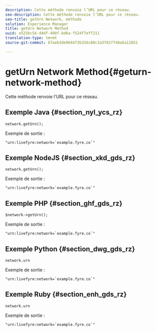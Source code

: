 ```yaml
---
description: Cette méthode renvoie l’URL pour ce réseau.
seo-description: Cette méthode renvoie l’URL pour ce réseau.
seo-title: getUrn Network, méthode
solution: Experience Manager
title: getUrn Network Method
uuid: e525bc54-d4df-490f-bd6a-f524f7eff211
translation-type: tm+mt
source-git-commit: 67aeb3de964473b326c88c3a3f81ff48a6a12652

---
```



# getUrn Network Method{#geturn-network-method}

Cette méthode renvoie l’URL pour ce réseau.

## Exemple Java {#section_nyl_ycs_rz}

```
network.getUrn(); 
```

Exemple de sortie :

```
"urn:livefyre:network=`example.fyre.co`" 
```

## Exemple NodeJS {#section_xkd_gds_rz}

```
network.getUrn(); 
```

Exemple de sortie :

```
"urn:livefyre:network=`example.fyre.co`" 
```

## Exemple PHP {#section_ghf_gds_rz}

```
$network->getUrn(); 
```

Exemple de sortie :

```
"urn:livefyre:network=`example.fyre.co`" 
```

## Exemple Python {#section_dwg_gds_rz}

```
network.urn 
```

Exemple de sortie :

```
"urn:livefyre:network=`example.fyre.co`" 
```

## Exemple Ruby {#section_enh_gds_rz}

```
network.urn 
```

Exemple de sortie :

```
"urn:livefyre:network=`example.fyre.co`" 
```

